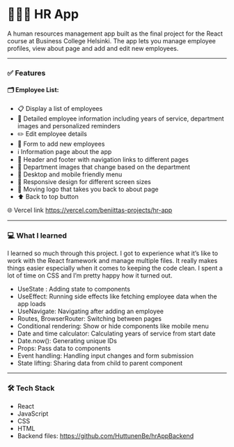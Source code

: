 # 🧑‍🤝‍🧑 HR App

A human resources management app built as the final project for the React course at Business College Helsinki. The app lets you manage employee profiles, view about page and add and edit new employees.

---

### ✅ Features
#### 🗂️ Employee List:
- 📋 Display a list of employees
- 📄 Detailed employee information including years of service, department images and personalized reminders
- ✏️ Edit employee details
- 📝 Form to add new employees
- ℹ️ Information page about the app
- 🧭 Header and footer with navigation links to different pages
- 🏢 Department images that change based on the department
- 📱 Desktop and mobile friendly menu
- 📐 Responsive design for different screen sizes
- 🔄 Moving logo that takes you back to about page
- ⬆️ Back to top button

🌐 Vercel link https://vercel.com/beniittas-projects/hr-app



---


### 💻 What I learned 

I learned so much through this project. I got to experience what it’s like to work with the React framework and manage multiple files. It really makes things easier especially when it comes to keeping the code clean. I spent a lot of time on CSS and I’m pretty happy how it turned out. 

* UseState : Adding state to components
* UseEffect: Running side effects like fetching employee data when the app loads
* UseNavigate:  Navigating after adding an employee
* Routes, BrowserRouter: Switching between pages
* Conditional rendering: Show or hide components like mobile menu
* Date and time calculator: Calculating years of service from start date
* Date.now():  Generating unique IDs
* Props:  Pass data to components
* Event handling: Handling input changes and form submission
* State lifting: Sharing data from child to parent component

---


### 🛠️ Tech Stack
* React 
* JavaScript 
* CSS
* HTML
* Backend files: https://github.com/HuttunenBe/hrAppBackend

